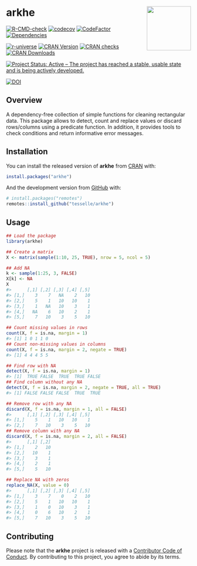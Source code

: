 
<!-- README.md is generated from README.Rmd. Please edit that file -->

# arkhe <img width=120px src="man/figures/logo.png" align="right" />

<!-- badges: start -->

[![R-CMD-check](https://github.com/tesselle/arkhe/workflows/R-CMD-check/badge.svg)](https://github.com/tesselle/arkhe/actions)
[![codecov](https://codecov.io/gh/tesselle/arkhe/branch/main/graph/badge.svg)](https://app.codecov.io/gh/tesselle/arkhe)
[![CodeFactor](https://www.codefactor.io/repository/github/tesselle/arkhe/badge/main)](https://www.codefactor.io/repository/github/tesselle/arkhe/overview/main)
[![Dependencies](https://tinyverse.netlify.com/badge/arkhe)](https://cran.r-project.org/package=arkhe)

<a href="https://tesselle.r-universe.dev" class="pkgdown-devel"><img
src="https://tesselle.r-universe.dev/badges/arkhe"
alt="r-universe" /></a>
<a href="https://cran.r-project.org/package=arkhe"
class="pkgdown-release"><img
src="http://www.r-pkg.org/badges/version/arkhe"
alt="CRAN Version" /></a>
<a href="https://cran.r-project.org/web/checks/check_results_arkhe.html"
class="pkgdown-release"><img
src="https://cranchecks.info/badges/worst/arkhe"
alt="CRAN checks" /></a>
<a href="https://cran.r-project.org/package=arkhe"
class="pkgdown-release"><img
src="http://cranlogs.r-pkg.org/badges/arkhe" alt="CRAN Downloads" /></a>

[![Project Status: Active – The project has reached a stable, usable
state and is being actively
developed.](https://www.repostatus.org/badges/latest/active.svg)](https://www.repostatus.org/#active)

[![DOI](https://zenodo.org/badge/DOI/10.5281/zenodo.3526659.svg)](https://doi.org/10.5281/zenodo.3526659)
<!-- badges: end -->

## Overview

A dependency-free collection of simple functions for cleaning
rectangular data. This package allows to detect, count and replace
values or discard rows/columns using a predicate function. In addition,
it provides tools to check conditions and return informative error
messages.

## Installation

You can install the released version of **arkhe** from
[CRAN](https://CRAN.R-project.org) with:

``` r
install.packages("arkhe")
```

And the development version from [GitHub](https://github.com/) with:

``` r
# install.packages("remotes")
remotes::install_github("tesselle/arkhe")
```

## Usage

``` r
## Load the package
library(arkhe)
```

``` r
## Create a matrix
X <- matrix(sample(1:10, 25, TRUE), nrow = 5, ncol = 5)

## Add NA
k <- sample(1:25, 3, FALSE)
X[k] <- NA
X
#>      [,1] [,2] [,3] [,4] [,5]
#> [1,]    3    7   NA    2   10
#> [2,]    5    1   10   10    1
#> [3,]    1   NA   10    3    1
#> [4,]   NA    6   10    2    1
#> [5,]    7   10    3    5   10

## Count missing values in rows
count(X, f = is.na, margin = 1)
#> [1] 1 0 1 1 0
## Count non-missing values in columns
count(X, f = is.na, margin = 2, negate = TRUE)
#> [1] 4 4 4 5 5

## Find row with NA
detect(X, f = is.na, margin = 1)
#> [1]  TRUE FALSE  TRUE  TRUE FALSE
## Find column without any NA
detect(X, f = is.na, margin = 2, negate = TRUE, all = TRUE)
#> [1] FALSE FALSE FALSE  TRUE  TRUE

## Remove row with any NA
discard(X, f = is.na, margin = 1, all = FALSE)
#>      [,1] [,2] [,3] [,4] [,5]
#> [1,]    5    1   10   10    1
#> [2,]    7   10    3    5   10
## Remove column with any NA
discard(X, f = is.na, margin = 2, all = FALSE)
#>      [,1] [,2]
#> [1,]    2   10
#> [2,]   10    1
#> [3,]    3    1
#> [4,]    2    1
#> [5,]    5   10

## Replace NA with zeros
replace_NA(X, value = 0)
#>      [,1] [,2] [,3] [,4] [,5]
#> [1,]    3    7    0    2   10
#> [2,]    5    1   10   10    1
#> [3,]    1    0   10    3    1
#> [4,]    0    6   10    2    1
#> [5,]    7   10    3    5   10
```

## Contributing

Please note that the **arkhe** project is released with a [Contributor
Code of Conduct](https://www.tesselle.org/conduct.html). By contributing
to this project, you agree to abide by its terms.
